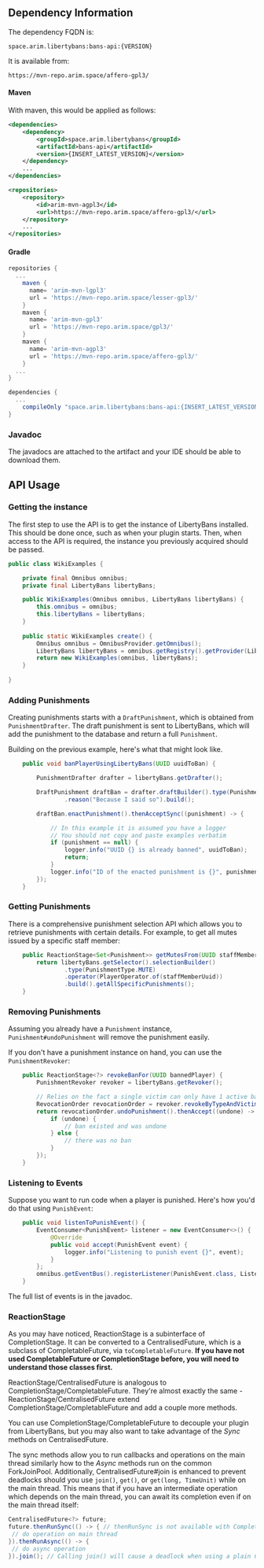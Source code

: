 ## Dependency Information

The dependency FQDN is:

````
space.arim.libertybans:bans-api:{VERSION}
````

It is available from:

```
https://mvn-repo.arim.space/affero-gpl3/
```
<!-- tabs:start -->

#### **Maven**

With maven, this would be applied as follows:

```xml
<dependencies>
	<dependency>
		<groupId>space.arim.libertybans</groupId>
		<artifactId>bans-api</artifactId>
		<version>{INSERT_LATEST_VERSION}</version>
	</dependency>
	...
</dependencies>

<repositories>
	<repository>
		<id>arim-mvn-agpl3</id>
		<url>https://mvn-repo.arim.space/affero-gpl3/</url>
	</repository>
	...
</repositories>
```

#### **Gradle**

```gradle
repositories {
  ...
    maven { 
      name= 'arim-mvn-lgpl3' 
      url = 'https://mvn-repo.arim.space/lesser-gpl3/' 
    }
    maven { 
      name= 'arim-mvn-gpl3' 
      url = 'https://mvn-repo.arim.space/gpl3/' 
    }
    maven { 
      name= 'arim-mvn-agpl3' 
      url = 'https://mvn-repo.arim.space/affero-gpl3/' 
    }
  ...
}

dependencies {
  ...
    compileOnly "space.arim.libertybans:bans-api:{INSERT_LATEST_VERSION}"
}
```

<!-- tabs:end -->


### Javadoc

The javadocs are attached to the artifact and your IDE should be able to download them.

## API Usage

### Getting the instance

The first step to use the API is to get the instance of LibertyBans installed. This should be done once, such as when your plugin starts. Then, when access to the API is required, the instance you previously acquired should be passed.

```java
public class WikiExamples {

	private final Omnibus omnibus;
	private final LibertyBans libertyBans;

	public WikiExamples(Omnibus omnibus, LibertyBans libertyBans) {
		this.omnibus = omnibus;
		this.libertyBans = libertyBans;
	}
	
	public static WikiExamples create() {
		Omnibus omnibus = OmnibusProvider.getOmnibus();
		LibertyBans libertyBans = omnibus.getRegistry().getProvider(LibertyBans.class).orElseThrow();
		return new WikiExamples(omnibus, libertyBans);
	}
	
}
```

### Adding Punishments

Creating punishments starts with a `DraftPunishment`, which is obtained from `PunishmentDrafter`. The draft punishment is sent to LibertyBans, which will add the punishment to the database and return a full `Punishment`.

Building on the previous example, here's what that might look like.

```java
	public void banPlayerUsingLibertyBans(UUID uuidToBan) {

		PunishmentDrafter drafter = libertyBans.getDrafter();

		DraftPunishment draftBan = drafter.draftBuilder().type(PunishmentType.BAN).victim(PlayerVictim.of(uuidToBan))
				.reason("Because I said so").build();

		draftBan.enactPunishment().thenAcceptSync((punishment) -> {

			// In this example it is assumed you have a logger
			// You should not copy and paste examples verbatim
			if (punishment == null) {
				logger.info("UUID {} is already banned", uuidToBan);
				return;
			}
			logger.info("ID of the enacted punishment is {}", punishment.getIdentifier());
		});
	}
```

### Getting Punishments

There is a comprehensive punishment selection API which allows you to retrieve punishments with certain details. For example, to get all mutes issued by a specific staff member:

```java
	public ReactionStage<Set<Punishment>> getMutesFrom(UUID staffMemberUuid) {
		return libertyBans.getSelector().selectionBuilder()
				.type(PunishmentType.MUTE)
				.operator(PlayerOperator.of(staffMemberUuid))
				.build().getAllSpecificPunishments();
	}
```

### Removing Punishments

Assuming you already have a `Punishment` instance, `Punishment#undoPunishment` will remove the punishment easily.

If you don't have a punishment instance on hand, you can use the `PunishmentRevoker`:

```java
	public ReactionStage<?> revokeBanFor(UUID bannedPlayer) {
		PunishmentRevoker revoker = libertyBans.getRevoker();

		// Relies on the fact a single victim can only have 1 active ban
		RevocationOrder revocationOrder = revoker.revokeByTypeAndVictim(PunishmentType.BAN, PlayerVictim.of(bannedPlayer));
		return revocationOrder.undoPunishment().thenAccept((undone) -> {
			if (undone) {
				// ban existed and was undone
			} else {
				// there was no ban
			}
		});
	}
```

### Listening to Events

Suppose you want to run code when a player is punished. Here's how you'd do that using `PunishEvent`:

```java
	public void listenToPunishEvent() {
		EventConsumer<PunishEvent> listener = new EventConsumer<>() {
			@Override
			public void accept(PunishEvent event) {
				logger.info("Listening to punish event {}", event);
			}
		};
		omnibus.getEventBus().registerListener(PunishEvent.class, ListenerPriorities.NORMAL, listener);
	}
```

The full list of events is in the javadoc.

### ReactionStage

As you may have noticed, ReactionStage is a subinterface of CompletionStage. It can be converted to a CentralisedFuture, which is a subclass of CompletableFuture, via `toCompletableFuture`. **If you have not used CompletableFuture or CompletionStage before, you will need to understand those classes first.**

ReactionStage/CentralisedFuture is analogous to CompletionStage/CompletableFuture. They're almost exactly the same - ReactionStage/CentralisedFuture extend CompletionStage/CompletableFuture and add a couple more methods.

You can use CompletionStage/CompletableFuture to decouple your plugin from LibertyBans, but you may also want to take advantage of the *Sync* methods on CentralisedFuture.

The sync methods allow you to run callbacks and operations on the main thread similarly how to the *Async* methods run on the common ForkJoinPool. Additionally, CentralisedFuture#join is enhanced to prevent deadlocks should you use `join()`, `get()`, or `get(long, TimeUnit)` while on the main thread. This means that if you have an intermediate operation which depends on the main thread, you can await its completion even if on the main thread itself:

```java
CentralisedFuture<?> future;
future.thenRunSync(() -> { // thenRunSync is not available with CompletableFuture
 // do operation on main thread
}).thenRunAsync(() -> {
 // do async operation
}).join(); // Calling join() will cause a deadlock when using a plain CompletableFuture
```
